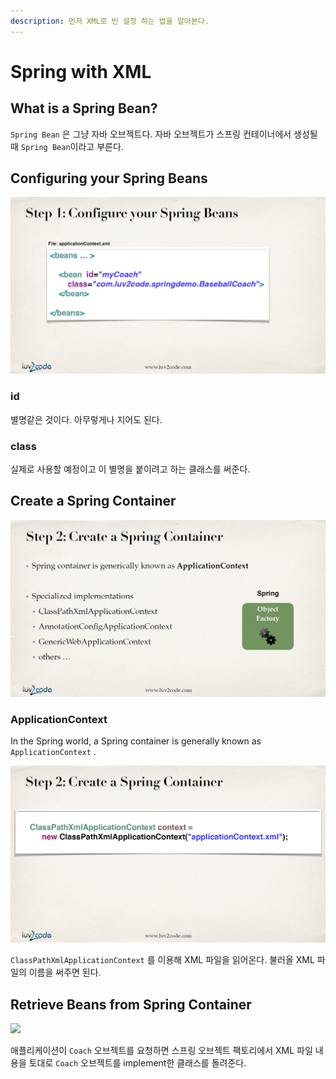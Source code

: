 ```yaml
---
description: 먼저 XML로 빈 설정 하는 법을 알아본다.
---
```


# Spring with XML

## What is a Spring Bean?

`Spring Bean` 은 그냥 자바 오브젝트다. 자바 오브젝트가 스프링 컨테이너에서 생성될 때 `Spring Bean`이라고 부른다.

## Configuring your Spring Beans

![](../../.gitbook/assets/udemy/20200106164239.png)

### id

별명같은 것이다. 아무렇게나 지어도 된다.

### class

실제로 사용할 예정이고 이 별명을 붙이려고 하는 클래스를 써준다.

## **Create a Spring Container**

![](../../.gitbook/assets/udemy/20200106164249.png)

### **ApplicationContext**

In the Spring world, a Spring container is generally known as `ApplicationContext` .

![](../../.gitbook/assets/udemy/20200106164301.png)

`ClassPathXmlApplicationContext` 를 이용해 XML 파일을 읽어온다. 불러올 XML 파일의 이름을 써주면 된다.

## **Retrieve Beans from Spring Container**

![](../../.gitbook/assets/20200106164320%20%281%29.png)

애플리케이션이 `Coach` 오브젝트를 요청하면 스프링 오브젝트 팩토리에서 XML 파일 내용을 토대로 `Coach` 오브젝트를 implement한 클래스를 돌려준다.


